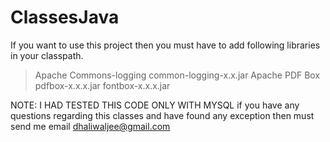 # ClassesJava
If you want to use this project then you must have to add following libraries in your classpath.
  > Apache Commons-logging
        common-logging-x.x.jar
  > Apache PDF Box
        pdfbox-x.x.x.jar
        fontbox-x.x.x.jar
  
  
  NOTE: I HAD TESTED THIS CODE ONLY WITH MYSQL
  if you have any questions regarding this classes and have found any exception then must send me email
      dhaliwaljee@gmail.com
        

